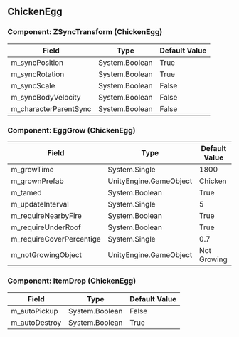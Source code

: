 ## ChickenEgg

### Component: ZSyncTransform (ChickenEgg)

|Field|Type|Default Value|
|-----|----|-------------|
|m_syncPosition|System.Boolean|True|
|m_syncRotation|System.Boolean|True|
|m_syncScale|System.Boolean|False|
|m_syncBodyVelocity|System.Boolean|False|
|m_characterParentSync|System.Boolean|False|

### Component: EggGrow (ChickenEgg)

|Field|Type|Default Value|
|-----|----|-------------|
|m_growTime|System.Single|1800|
|m_grownPrefab|UnityEngine.GameObject|Chicken|
|m_tamed|System.Boolean|True|
|m_updateInterval|System.Single|5|
|m_requireNearbyFire|System.Boolean|True|
|m_requireUnderRoof|System.Boolean|True|
|m_requireCoverPercentige|System.Single|0.7|
|m_notGrowingObject|UnityEngine.GameObject|Not Growing|

### Component: ItemDrop (ChickenEgg)

|Field|Type|Default Value|
|-----|----|-------------|
|m_autoPickup|System.Boolean|False|
|m_autoDestroy|System.Boolean|True|

